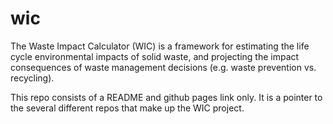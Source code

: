 # wic
The Waste Impact Calculator (WIC) is a framework for estimating the life cycle environmental impacts of solid waste, and projecting the impact consequences of waste management decisions (e.g. waste prevention vs. recycling).

This repo consists of a README and github pages link only.  It is a pointer to the several different repos that make up the WIC project.

